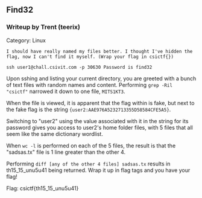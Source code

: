 ## Find32

### Writeup by Trent (teerix)

Category: Linux

```
I should have really named my files better. I thought I've hidden the flag, now I can't find it myself. (Wrap your flag in csictf{})

ssh user1@chall.csivit.com -p 30630 Password is find32
```

Upon sshing and listing your current directory, you are greeted with a bunch of text files with random names and content. Performing `grep -Ril "csictf"` narrowed it down to one file, `MITS1KT3`.

When the file is viewed, it is apparent that the flag within is fake, but next to the fake flag is the string `{user2:AAE976A5232713355D58584CFE5A5}`.

Switching to "user2" using the value associated with it in the string for its password gives you access to user2's home folder files, with 5 files that all seem like the same dictionary wordlist.

When `wc -l` is performed on each of the 5 files, the result is that the "sadsas.tx" file is 1 line greater than the other 4.

Performing `diff [any of the other 4 files] sadsas.tx` results in th15_15_unu5u41 being returned. Wrap it up in flag tags and you have your flag!


Flag: csictf{th15_15_unu5u41}
